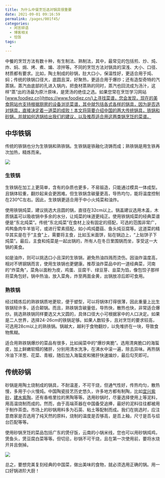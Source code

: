 ```yaml
---
title: 为什么中餐烹饪选对锅具很重要
date: 2021-09-01 09:16:59
permalink: /pages/001f45/
categories:
  - 闲言碎语
  - 博客相关
  - 恰饭
tags:
  -
---
```


中餐的烹饪方法有数十种，有生制法、熟制法，其中，最常见的包括煎、炒、炖、炸、焖、焗、烤、煮、煸、凉拌等。不同的烹饪方法对锅具的深浅、大小、口径、材质都有要求。比如，陶土制成的砂锅，肚大口小，保温性好，更适合用于炖、焖；传统的铁锅口径大，底圆且深，好聚热，更适合用于爆炒；还有造型奇特的汽蒸锅，蒸汽由底部的孔进入锅内，把食材蒸熟的同时，蒸汽也回流成为汤汁，这样“蒸”出的汤最为原汁原味，是煲汤的绝佳之选。如果您常在烹饪学习网站 [www.foodiez.cn](https://www.foodiez.cn/)上寻找菜谱，您会发现，现在的美食网站也支持根据厨房的设备浏览菜谱，其中就包括各式各样的锅具，因为是否选对锅具，直接决定着一道菜的成败！本文将简要介绍中国的两大传统锅具，铁锅和砂锅，并就如何选锅给出我们的建议，以及推荐适合用这两类锅烹饪的菜谱。

## **中华铁锅**

传统的铁锅也分为生铁锅和熟铁锅。生铁锅是铁融化浇铸而成；熟铁锅是用生铁再次加热，精炼而来。

[![](http://t.eryajf.net/imgs/2022/09/3b906373537aa6ae.jpg)](https://www.pexels.com/photo/person-cooking-noodles-3054690/)


### **生铁锅**

生铁锅在加工上更简单，含有的杂质也更多，不易锻造，只能通过模具一体成型。且锅体较重，翻炒起来会更困难。但生铁锅含碳量更高，导热均匀，能将温度控制在230℃左右。因此，生铁锅更适合用于中小火炖菜和油炸。

使用铁锅炖菜，建议挑选大且圆的锅，直径在32cm以上。锅盖建议选用木盖，木质锅盖可以吸收锅中多余的水分，让炖菜的味道更纯正。使用铁锅炖菜的经典菜谱便是“东北炖菜”。传统“东北炖菜”在食材上没有固定的搭配，可选的范围非常广，鸡鸭鱼肉牛羊皆可，或进行荤素搭配，如小鸡炖蘑菇、鱼头炖豆腐等。这道菜的精华其实是在于“主食”上，需要将主食，比如玉米面饼，贴在锅边上，“上贴饼子下炖菜”。最后，主食和炖菜是一起出锅的，所有人在冬日里围锅而坐，享受这一大锅的美食。

如是油炸，则可以挑选口小且深的生铁锅，避免热油四溅而烫伤。因油炸温度高，相对不锈钢锅而言，使用生铁锅也更健康。推荐油炸菜品中的一道经典菜，河南的“炸菜角”，菜角以面粉为皮，鸡蛋、豆腐干、绿豆芽、韭菜为馅，像包饺子那样将菜角包好。锅中热油，放入菜角，炸至两面金黄，出锅放凉后即可食用。

### **熟铁锅**

经过精炼后的熟铁锅质地更软，便于塑型，可以将锅体打得很薄，因此重量上比生铁锅轻许多，适合颠锅。而且，熟铁锅含碳量低，导热快，散热也快，非常适合爆炒。挑选熟铁锅同样要选又大又圆的，具体口径大小可根据家中的人口决定。如果是二人世界，选择24-26cm的铁锅足够。如果人数较多，且对烹饪的要求较高，可选用28cm以上的熟铁锅。锅越大，越利于食物翻炒，以免堆挤在一块，导致食物焦糊。

适合用熟铁锅爆炒的菜品有很多，比如闽菜中的“爆炒爽脆”。选用清爽脆口的海蜇皮，加上鲜嫩软糯的猪肝，分别用清水洗净，在沸水中滚一遍，除去异味。再热锅冷油下洋葱、花菜、青椒，随后加入海蜇皮和猪肝快速煸炒，最后勾芡即可。

## **传统砂锅**

砂锅是用陶土烧制成的锅具，不耐温差，不可干烧，但通气性好，传热均匀，散热慢，多用于小火慢炖。中国陶瓷技艺历史悠久，许多地方都有制陶，比如[宜兴紫砂](https://www.christies.com/features/A-guide-to-Yixing-teapots-9709-3.aspx?sc_lang=zh-cn)，[建水紫陶](https://www.163.com/dy/article/HDCKQT8B05149AAQ.html)，还有香格里拉的黑陶等等。选用砂锅时，尽量选择使用上等泥料，用高温烧制而成的。然而，由于高端茶器在中国备受追捧，最好的泥料往往都被用于制作茶壶。市场上的砂锅用料多为石英、粘土等配制而成。我们在挑选时，应注意商家是否选用了纯天然的原料，烧制的温度是否够高，是否上釉，尺寸是否与炤台匹配等等。

使用砂锅烹饪的菜品包括广东的煲仔饭，云南的小锅米线，您也可以用砂锅炖鸡，煲鱼头，煲豆腐白菜等等。但切忌，砂锅不可干烧，且在第一次使用前，要将水烧开并且倒掉。

[![](http://t.eryajf.net/imgs/2022/09/d29469ff40d42b30.jpg)](https://www.pexels.com/photo/a-grandmother-feeding-her-granddaughter-7363751/)


总之，要想完美复刻经典的中国菜，做出美味的食物，就必须选用正确的锅。用一口好锅进阶大厨！